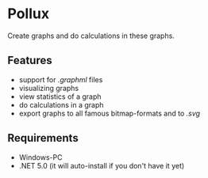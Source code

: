 # Pollux

Create graphs and do calculations in these graphs.


## Features

* support for *.graphml* files
* visualizing graphs
* view statistics of a graph
* do calculations in a graph
* export graphs to all famous bitmap-formats and to *.svg*

## Requirements

* Windows-PC
* .NET 5.0 (it will auto-install if you don't have it yet)
